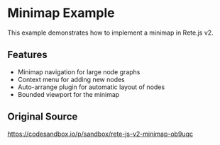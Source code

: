 # Minimap Example

This example demonstrates how to implement a minimap in Rete.js v2.

## Features
- Minimap navigation for large node graphs
- Context menu for adding new nodes
- Auto-arrange plugin for automatic layout of nodes
- Bounded viewport for the minimap

## Original Source
https://codesandbox.io/p/sandbox/rete-js-v2-minimap-ob9uqc
